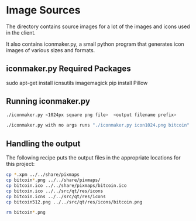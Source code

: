 # Image Sources

The directory contains source images for a lot of the images and icons used in the client.

It also contains iconmaker.py, a small python program that generates icon images of various sizes and formats.

## iconmaker.py Required Packages
sudo apt-get install icnsutils imagemagick
pip install Pillow

## Running iconmaker.py

```bash
./iconmaker.py <1024px square png file>  <output filename prefix>

./iconmaker.py with no args runs "./iconmaker.py icon1024.png bitcoin"
```

## Handling the output

The following recipe puts the output files in the appropriate locations for this project:

```bash
cp *.xpm ../../share/pixmaps
cp bitcoin*.png ../../share/pixmaps/
cp bitcoin.ico ../../share/pixmaps/bitcoin.ico 
cp bitcoin.ico ../../src/qt/res/icons
cp bitcoin.icns ../../src/qt/res/icons
cp bitcoin512.png ../../src/qt/res/icons/bitcoin.png

rm bitcoin*.png
```
